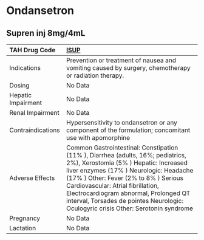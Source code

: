 # Ondansetron

## Supren inj 8mg/4mL

| TAH Drug Code      | [ISUP](https://www.tahsda.org.tw/drugs/hissearch.php?drug_code=ISUP)                                                                                                                                                                                                                                                                                                            |
|:-------------------|:--------------------------------------------------------------------------------------------------------------------------------------------------------------------------------------------------------------------------------------------------------------------------------------------------------------------------------------------------------------------------------|
| Indications        | Prevention or treatment of nausea and vomiting caused by surgery, chemotherapy or radiation therapy.                                                                                                                                                                                                                                                                            |
| Dosing             | No Data                                                                                                                                                                                                                                                                                                                                                                         |
| Hepatic Impairment | No Data                                                                                                                                                                                                                                                                                                                                                                         |
| Renal Impairment   | No Data                                                                                                                                                                                                                                                                                                                                                                         |
| Contraindications  | Hypersensitivity to ondansetron or any component of the formulation; concomitant use with apomorphine                                                                                                                                                                                                                                                                           |
| Adverse Effects    | Common Gastrointestinal: Constipation (11% ), Diarrhea (adults, 16%; pediatrics, 2%), Xerostomia (5% ) Hepatic: Increased liver enzymes (17% ) Neurologic: Headache (17% ) Other: Fever (2% to 8% ) Serious Cardiovascular: Atrial fibrillation, Electrocardiogram abnormal, Prolonged QT interval, Torsades de pointes Neurologic: Oculogyric crisis Other: Serotonin syndrome |
| Pregnancy          | No Data                                                                                                                                                                                                                                                                                                                                                                         |
| Lactation          | No Data                                                                                                                                                                                                                                                                                                                                                                         |


